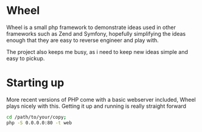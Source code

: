 Wheel
=====

Wheel is a small php framework to demonstrate ideas used in other frameworks such as Zend and Symfony, hopefully simplifying the ideas enough that they are easy to reverse engineer and play with.

The project also keeps me busy, as i need to keep new ideas simple and easy to pickup. 


Starting up
===========
More recent versions of PHP come with a basic webserver included, Wheel plays nicely with this. Getting it up and running is really straight forward

```bash
cd /path/to/your/copy;
php -S 0.0.0.0:80 -t web
```

